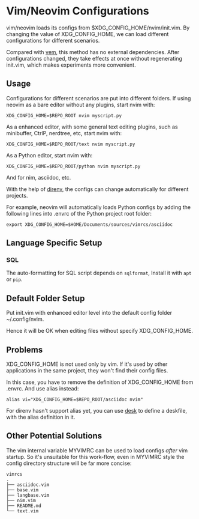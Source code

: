 # Vim/Neovim Configurations

vim/neovim loads its configs from $XDG_CONFIG_HOME/nvim/init.vim.
By changing the value of XDG_CONFIG_HOME,
we can load different configurations for different scenarios.

Compared with [vem](https://github.com/leetschau/vem),
this method has no external dependencies.
After configurations changed, they take effects at once without regenerating init.vim,
which makes experiments more convenient.

## Usage

Configurations for different scenarios are put into different folders.
If using neovim as a bare editor without any plugins, start nvim with:
```
XDG_CONFIG_HOME=$REPO_ROOT nvim myscript.py
```

As a enhanced editor, with some general text editing plugins,
such as minibuffer, CtrlP, nerdtree, etc, start nvim with:
```
XDG_CONFIG_HOME=$REPO_ROOT/text nvim myscript.py
```

As a Python editor, start nvim with:
```
XDG_CONFIG_HOME=$REPO_ROOT/python nvim myscript.py
```

And for nim, asciidoc, etc.

With the help of [direnv](https://direnv.net/),
the configs can change automatically for different projects.

For example, neovim will automatically loads Python configs
by adding the following lines into .envrc
of the Python project root folder:
```
export XDG_CONFIG_HOME=$HOME/Documents/sources/vimrcs/asciidoc
```

## Language Specific Setup

### SQL

The auto-formatting for SQL script depends on `sqlformat`,
Install it with `apt` or `pip`.

## Default Folder Setup

Put init.vim with enhanced editor level into the default config folder
~/.config/nvim.

Hence it will be OK when editing files without specify XDG_CONFIG_HOME.

## Problems

XDG_CONFIG_HOME is not used only by vim.
If it's used by other applications in the same project,
they won't find their config files.

In this case, you have to remove the definition of XDG_CONFIG_HOME
from .envrc. And use alias instead:
```
alias vi="XDG_CONFIG_HOME=$REPO_ROOT/asciidoc nvim"
```

For direnv hasn't support alias yet,
you can use [desk](https://github.com/jamesob/desk) to define a deskfile,
with the alias definition in it.

## Other Potential Solutions

The vim internal variable MYVIMRC can be used to load configs *after* vim startup.
So it's unsuitable for this work-flow,
even in MYVIMRC style the config directory structure will be far more concise:
```
vimrcs
.
├── asciidoc.vim
├── base.vim
├── langbase.vim
├── nim.vim
├── README.md
└── text.vim
```

